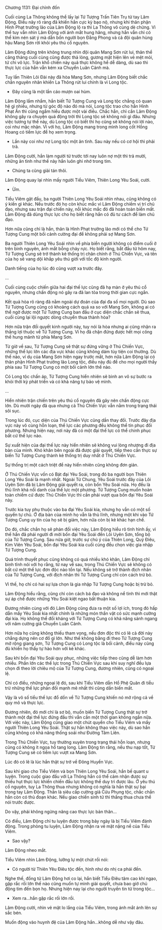 




Chương 1131: Đại chỉnh đốn


Cuối cùng La Thông không thể lấy lại Tứ Tượng Trấn Tiên Trụ từ tay Lâm Động. Điều nãy rõ ràng đã khiến hắn cực kỳ bạo nộ, nhưng khi thân phận Hình Phạt trưởng lão của Lâm Động lộ ra thì La Thông vô cùng dè chừng. Vì thế tuy vẫn nhìn Lâm Động với ánh mắt hung hăng, nhưng hắn vẫn chỉ có thể kìm nén sát ý mà dẫn bốn người bọn Đằng Phong và cả đội quân hùng hậu Mang Sơn rời khỏi yêu thú cổ nguyên.

Lâm Động đứng trên không trung nhìn đội quân Mang Sơn rút lui, thân thể căng thảng cuối cùng cũng được thả lỏng, gương mặt hiện lên vẻ mệt mỏi, tứ chi vô lực. Trận khổ chiến này quả thực không hề dễ dàng, dù sao thì thực lực của hắn vẫn kém xa Chuyển Luân Cảnh mà.

Tuy lần Thiên Lôi Đài này đã hòa Mang Sơn, nhưng Lâm Động biết chắc chắn nguyên nhân khiến La Thông rút lui chính là vì Long tộc.

- Đây cũng là một lần cáo mượn oai hùm.

Lâm Động lẩm nhẩm, hắn biết Tứ Tượng Cung và Long tộc chẳng có quan hệ gì nhiều, nhưng từ góc độ nào đó mà nói, Long tộc trao cho hắn Hình Phạt Ấn thì cũng ngầm hiểu được một vài điều. Chắc hẳn, chỉ cần Lâm Động không gây ra chuyện quá động trời thì Long tộc sẽ không nói gì đâu. Nhưng việc tương tự thế này, dù Long tộc có biết thì họ cũng sẽ không nói lời nào, coi như mặc nhận. Vì với họ, Lâm Động mang trong mình long cốt Hồng Hoang có tiềm lực để họ xem trọng.

- Lần này coi như nợ Long tộc một ân tình. Sau này nếu có cơ hội thì phải trả.

Lâm Động cười, hắn làm người từ trước tới nay luôn nợ một thì trả mười, những ân tình như thế này hắn luôn ghi nhớ trong tim.

- Chúng ta cũng giải tán thôi.

Lâm Động quay lại nhìn mấy người Tiểu Viêm, Thiên Long Yêu Soái, cười.

- Ừm.

Tiểu Viêm gật đầu, ba người Thiên Long Yêu Soái nhìn nhau, cũng không có ý kiến gì khác. Nếu trước đó họ còn khúc mắc vì Lâm Động chiếm vị trí chủ đạo, nhưng sau trận đại chiến này, nỗi khúc mắc đó đã hoàn toàn biến mất. Lâm Động đã dùng thực lực cho họ biết rằng hắn có đủ tư cách để làm chủ đạo.

Hơn nữa cũng chỉ là hắn, thân là Hình Phạt trưởng lão mới có thể cho Tứ Tượng Cung một bối cảnh cường đại để không phải sợ Mang Sơn.

Ba người Thiên Long Yêu Soái nhìn về phía biển người không có điểm cuối ở trên bình nguyên, ánh mắt bỗng cháy rực. Họ biết rằng, bắt đầu từ hôm nay, Tứ Tượng Cung sẽ trở thành kẻ thống trị chân chính ở Thú Chiến Vực, và tên của họ sẽ vang dội khắp yêu thú giới với tốc độ kinh người.

Danh tiếng của họ lúc đó cũng vượt xa trước đây.

…

Cuối cùng cuộc chiến giữa hai đại thế lực cũng đã hạ màn ở yêu thú cổ nguyên, nhưng chấn động nó gây ra đã lan tỏa trong thời gian cực ngắn.

Kết quả hòa rõ ràng đã nằm ngoài dự đoán của đại đa số mọi người. Dù sao Tứ Tượng Cung cũng có khoảng cách quá xa so với Mang Sơn, không ai có thể ngờ được một Tứ Tượng Cung ban đầu ở cục diện chắc chắn sẽ thua, cuối cùng lại lội ngược dòng chuyển thua thành hòa?

Hơn nữa trận đối quyết kinh người này, tuy nói là hòa nhưng ai cũng nhận ra thắng lợi thuộc về Tứ Tượng Cung. Vì họ đã chặn đứng được hết mọi công thế hung mãnh từ phía Mang Sơn.

Từ giờ về sau, Tứ Tượng Cung sẽ thật sự đứng vững ở Thú Chiến Vực, những thế lực lởn các địa vực khác cũng không dám tùy tiện coi thường. Dù thế nào, ví dụ của Mang Sơn hiện ngay trước mắt, hơn nữa Lâm Động lại có thân phận Hình Phạt trưởng lão Long tộc, điều này đủ để cho mọi người thấy phía sau Tứ Tượng Cung có một bối cảnh lớn thế nào.

Có Long tộc chấn áp, Tứ Tượng Cung hiển nhiên sẽ bình an vô sự bước ra khỏi thời kỳ phát triển và có khả năng tự bảo vệ mình.

…

Hiển nhiên trận chiến trên yêu thú cổ nguyên đã gây nên chấn động cực lớn. Dù mười ngày đã qua nhưng cả Thú Chiến Vực vẫn nằm trong trạng thái sôi sục.

Trong lúc đó, cục diện của Thú Chiến Vực cũng dần thay đổi. Trước đây địa vực này vô cùng hỗn loạn, thế lực các phương đều không thể tín phục đối phương. Nhưng hiện nay, nơi này đã có một đại thế lực có thể chinh phục bất cứ thế lực nào.

Sự xuất hiện của đại thế lực này hiển nhiên sẽ không vui lòng nhượng đi địa bàn của mình. Khó khăn bên ngoài đã được giải quyết, tiếp theo cần thực sự biến Tứ Tượng Cung thành kẻ thống trị duy nhất ở Thú Chiến Vực.

Sự thống trị một cách triệt để này hiển nhiên cũng không đơn giản.

Ở Thú Chiến Vực vốn có Bát đại Yêu Soái, trong đó ba người bọn Thiên Long Yêu Soái là mạnh nhất. Ngoài Từ Chung, Yêu Soái trước đây của Lôi Uyên Sơn đã bị Lâm Động giải quyết ra, còn bốn Yêu Soái nữa. Họ đều là thủ lĩnh khá nổi danh của thế lực một phương. Tứ Tượng Cung muốn hoàn toàn chiếm cứ được Thú Chiến Vực thì cần phải vượt qua bốn đại Yêu Soái này.

Trước kia tuy phụ thuộc vào ba đại Yêu Soái kia, nhưng họ vẫn có một số quyền tự chủ. Ở địa bàn của mình họ vẫn là thủ lĩnh, nhưng một khi vào Tứ Tượng Cung uy tín của họ sẽ bị giảm, hơn nữa còn bị kẻ khác hạn chế.

Do đó, chắc chắn họ sẽ phản đối việc này, Lâm Động hiểu rõ tình hình ấy, vì thế hắn đã phái người đi mời bốn đại Yêu Soái đến Lôi Uyên Sơn, tổng bộ của Tứ Tượng Cung. Sau nửa giờ, trước sự chú ý của Thiên Long, Quỷ Điêu, Kim Viên Yêu Soái, bốn đại Yêu Soái kia cuối cùng đều chọn việc gia nhập Tứ Tượng Cung.

Quá trình thuyết phục cũng không có quá nhiều khó khăn, Lâm Động chỉ bình tĩnh nói với họ rằng, từ nay về sau, trong Thú Chiến Vực sẽ không có bất cứ một thế lực đơn độc nào tồn tại. Nếu không sẽ trở thành địch nhân của Tứ Tượng Cung, với địch nhân thì Tứ Tượng Cung chỉ còn cách trừ bỏ.

Vì thế, họ chỉ có hai sự lựa chọn là gia nhập Tứ Tượng Cung hoặc bị trừ bỏ.

Lâm Động hiểu rằng, cũng chỉ còn cách bá đạo và không nể tình thì mới thật sự áp chế được những Yêu Soái kiệt ngao bất thuận kia.

Đương nhiên cùng với đó Lâm Động cũng đưa ra một số lợi ích, trong đó hấp dẫn mấy Yêu Soái kia nhất chính là những món thần vật có sức mạnh cường đại kia. Họ không thể đối kháng với Tứ Tượng Cung có khả năng sánh ngang với năm cường giả Chuyển Luân Cảnh.

Hơn nữa họ cũng không thiếu tham vọng, nếu đơn độc thì có lẽ cả đời này chẳng dựng nên cơ đồ gì lớn. Như thế không bằng đi theo Tứ Tượng Cung mở rộng giang sơn, Tứ Tượng Cung có Long tộc là bối cảnh, điều này cũng đủ khiến họ thấy tự hào hơn với kẻ khác.

Sau khi bốn đại Yêu Soái quy phục, những việc tiếp theo cũng dễ làm hơn nhiều. Phần lớn các thế lực trong Thú Chiến Vực sau khi suy nghĩ đều lựa chọn đi theo lời chiêu mộ của Tứ Tượng Cung, đương nhiên, cũng có ngoại lệ.

Chỉ có điều, những ngoại lệ đó, sau khi Tiểu Viêm dẫn Hổ Phệ Quân đi tiễu trừ những thế lực phản đối mạnh mẽ nhất thì cũng dần biến mất.

Vậy là vô số tiểu thế lực đổ dồn về Tứ Tượng Cung khiến nó mở rộng cả về quy mô và thực lực.

Đương nhiên, đó mới chỉ là sơ bộ, muốn biến Tứ Tượng Cung thật sự trở thành một đại thế lực đứng đầu thì vẫn cần một thời gian không ngắn nữa. Với việc này, Lâm Động cũng giao một chút quyền cho Tiểu Viêm và mấy người Thiên Long Yêu Soái. Thật sự hắn không thạo việc này, dù sao hắn cũng không có khả năng thống soái như Đường Tâm Liên.

Trong Thú Chiến Vực, tuy thường xuyên trong trạng thái hỗn loạn, nhưng cũng có không ít ngọa hổ tang long. Lâm Động tin rằng, nếu thu nạp tốt, Tứ Tượng Cung sẽ có tiềm lực vượt xa Mang Sơn.

Lúc đó có lẽ là lúc hắn thật sự trở về Đông Huyền Vực.

Sau khi giao cho Tiểu Viêm và bọn Thiên Long Yêu Soái, hắn bế quant u luyện. Trong cuộc giao đấu với La Thông hắn có thể cảm nhận được sự thiếu hụt thực lực khiến chiến đấu lực không thể duy trì được lâu. Ở yêu thú cổ nguyên, tuy La Thông thua nhưng không có nghĩa là hắn thật sự bại trong tay Lâm Động. Thân là siêu cấp cường giả Cửu Phụng tộc, chắc chắn hắn còn có thủ đoạn khác. Nếu giao chiến sinh tử thì thắng thua chưa thể nói trước được.

Do vậy, phải không ngừng nâng cao thực lực bản thân…

Có điều, Lâm Động chỉ tu luyện được trong bảy ngày là bị Tiểu Viêm đánh động. Trong phòng tu luyện, Lâm Động nhận ra vẻ mặt nặng nề của Tiểu Viêm.

- Sao vậy?

Lâm Động nheo mắt.

Tiểu Viêm nhìn Lâm Động, lưỡng lự một chút rồi nói:

- Có người từ Thiên Yêu Điêu tộc đến, hình như do nhị ca phái đến.

Nghe thế, đồng tử Lâm Động hơi co lại, hắn biết Tiểu Điêu tâm cao khí ngạo, gặp rắc rối lớn thế nào cũng muốn tự mình giải quyết, chưa bao giờ chủ động tìm đến bọn họ. Nhưng hiện nay lại cho người truyền tin từ trong tộc…

- Xem ra…hắn gặp rắc rối lớn rồi.

Lâm Động cười, nhìn vẻ mặt lo lắng của Tiểu Viêm, trong ánh mắt ánh lên sự sắc bén.

Muốn động vào huynh đệ của Lâm Động hắn…không dễ như vậy đâu.




